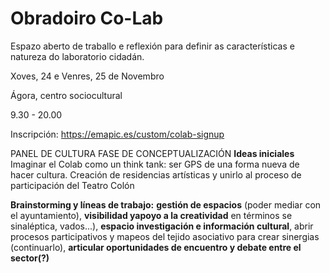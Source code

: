 # Obradoiro Co-Lab
Espazo aberto de traballo e reflexión para definir as características e natureza do laboratorio cidadán.

Xoves, 24 e Venres, 25 de Novembro

Ágora, centro sociocultural

9.30 - 20.00

Inscripción: https://emapic.es/custom/colab-signup

PANEL DE CULTURA FASE DE CONCEPTUALIZACIÓN
**Ideas iniciales**
Imaginar el Colab como un think tank: ser GPS de una forma nueva de hacer cultura.
Creación de residencias artísticas y unirlo al proceso de participación del Teatro Colón

**Brainstorming y líneas de trabajo:** 
**gestión de espacios** (poder mediar con el ayuntamiento), **visibilidad **y**apoyo a la creatividad** en términos se sinaléptica, vados...), **espacio investigación e información cultural**, abrir procesos participativos y mapeos del tejido asociativo para crear sinergias (continuarlo), **articular oportunidades de encuentro y debate entre el sector(?)**